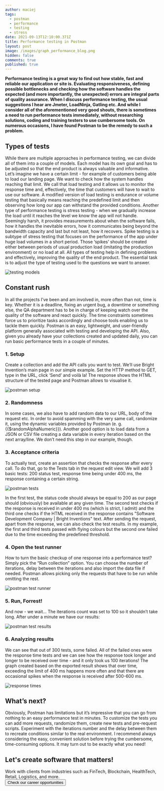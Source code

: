 ```yaml
---
author: maciej
tags:
  - postman
  - performance
  - testing
  - stress
date: 2021-09-13T12:10:00.371Z
title: Performance testing in Postman
layout: post
image: /images/graph_performance_blog.png
hidden: false
comments: true
published: true
---
```

**Performance testing is a great way to find out how stable, fast and reliable our application or site is. Evaluating responsiveness, defining possible bottlenecks and checking how the software handles the expected (and more importantly, the unexpected) errors are integral parts of quality assurance. When I discuss performance testing, the usual suggestions I hear are Jmeter, LoadNinja, Gatling etc. And while I consider all of the aforementioned very good shouts, there is sometimes a need to run performance tests immediately, without researching solutions, coding and training testers to use cumbersome tools. On numerous occasions, I have found Postman to be the remedy to such a problem.**

## Types of tests

While there are multiple approaches in performance testing, we can divide all of them into a couple of models. Each model has its own goal and has to be adjusted so that the end product is always valuable and informative.
Let’s imagine we have a certain limit - for example of customers being able to load our landing page. We want to check how the system handles reaching that limit. We call that load testing and it allows us to monitor the response time and, effectively, the time that customers will have to wait to use our software. A modified version of load testing is endurance or volume testing that basically means reaching the predefined limit and then observing how long our app can withstand the provided conditions.
Another type of performance testing is stress testing - when we gradually increase the load until it reaches the level we know the app will not handle. Seemingly harsh, it provides measurements about when the software fails, how it handles the inevitable errors, how it communicates being beyond the bandwidth capacity and last but not least, how it recovers.
Spike testing is a subtype of stress testing that focuses on the performance of the app under huge load volumes in a short period. Those ‘spikes’ should be created either between periods of usual production load (imitating the production environment) or no load at all.
All types of testing help in defining problems and effectively, improving the quality of the end product. The essential task is to adjust the type of testing used to the questions we want to answer.

 ![testing models](/images/testingModelsPostman.png)

## Constant rush

In all the projects I’ve been and am involved in, more often than not, time is key. Whether it is a deadline, fixing an urgent bug, a downtime or something else, the QA department has to be in charge of keeping watch over the quality of the software and react quickly. The time constraints sometimes force us to prioritize tasks accordingly and choose tools enabling us to tackle them quickly. Postman is an easy, lightweight, and user-friendly platform generally associated with testing and developing the API. Also, given you already have your collections created and updated daily, you can run basic performance tests in a couple of minutes.

### 1. Setup

Create a collection and add the API calls you want to test. We’ll use Bright Invention’s main page in our simple example. Set the HTTP method to GET, type in the URL, click ‘Send’ and voilà la! The response shows the HTML structure of the tested page and Postman allows to visualise it.

![postman setup](/images/postman1.png)

### 2. Randomness

In some cases, we also have to add random data to our URL, body of the request etc. In order to avoid spamming with the very same call, randomize it, using the dynamic variables provided by Postman (e. g. {{$randomAlphaNumeric}}). Another good option is to load data from a JSON or CSV file creating a data variable in every iteration based on the next array/line. We don’t need this step in our example, though.

### 3. Acceptance criteria

To actually test, create an assertion that checks the response after every call. To do that, go to the Tests tab in the request edit view. We will add 3 basic tests:
200 status test,
response time being under 400 ms,
the response containing a certain string.

![postman tests](/images/postman2.png)

In the first test, the status code should always be equal to 200 as our page should (obviously) be available at any given time. The second test checks if the response is received in under 400 ms (which is strict, I admit) and the third one checks if the HTML received in the response contains "Software Development Company | Bright Inventions" text.
After sending the request, apart from the response, we can also check the test results. In my example, the first and third tests passed with flying colours but the second one failed due to the time exceeding the predefined threshold.

### 4. Open the test runner

How to turn the basic checkup of one response into a performance test? Simply pick the “Run collection” option. You can choose the number of iterations, delay between the iterations and also import the data file if needed. Postman allows picking only the requests that have to be run while omitting the rest.

![postman test runner](/images/postman3.png)

### 5. Run, Forrest!

And now - we wait…
The iterations count was set to 100 so it shouldn’t take long. After under a minute we have our results:

![postman test results](/images/postman4.png)

### 6. Analyzing results

We can see that out of 300 tests, some failed. All of the failed ones were the response time tests and we can see how the response took longer and longer to be received over time - and it only took us 100 iterations!
The graph created based on the exported result shows that over time, exceeding the limit of 400 ms happens more often and that there are occasional spikes when the response is received after 500-600 ms.

![response times](/images/responseTimePostman.png)

## What’s next?

Obviously, Postman has limitations but it’s impressive that you can go from nothing to an easy performance test in minutes. To customize the tests you can add more requests, randomize them, create new tests and pre-request scripts. Experiment with the iterations number and the delay between them to recreate conditions similar to the real environment. 
I recommend always considering the easy, convenient solution before trying the cumbersome, time-consuming options. It may turn out to be exactly what you need!

<div class='block-button'><h2>Let's create software that matters!</h2><div>Work with clients from industries such as FinTech, Blockchain, HealthTech, Retail, Logistics, and more.</div><a href="/career"><button>Check our career opportunities</button></a></div>